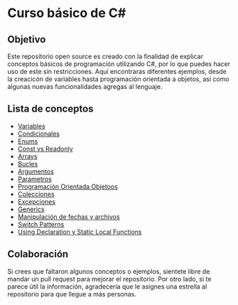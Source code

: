 # Curso básico de C#

## Objetivo

Este repositorio open source es creado con la finalidad de explicar conceptos básicos de programación utilizando C#, por lo que puedes hacer uso de este sin restricciones. Aquí encontraras diferentes ejemplos, desde la creacicón de variables hasta programación orientada a objetos, así como algunas nuevas funcionalidades agregas al lenguaje.

## Lista de conceptos

- [Variables](https://github.com/maadcode/CSharpCourseExamples/blob/master/Basic/Variables.cs)
- [Condicionales](https://github.com/maadcode/CSharpCourseExamples/blob/master/Basic/Conditionals.cs)
- [Enums](https://github.com/maadcode/CSharpCourseExamples/blob/master/Basic/EnumArithmeticOperator.cs)
- [Const vs Readonly](https://github.com/maadcode/CSharpCourseExamples/blob/master/Basic/Structures.cs)
- [Arrays](https://github.com/maadcode/CSharpCourseExamples/blob/master/Basic/Arrays.cs)
- [Bucles](https://github.com/maadcode/CSharpCourseExamples/blob/master/Basic/Loops.cs)
- [Argumentos](https://github.com/maadcode/CSharpCourseExamples/blob/master/Basic/Arguments.cs)
- [Parametros](https://github.com/maadcode/CSharpCourseExamples/blob/master/Basic/Parameters.cs)
- [Programación Orientada Objetoos](https://github.com/maadcode/CSharpCourseExamples/blob/master/ObjectOrientedProgramming/OOPExample.cs)
- [Colecciones](https://github.com/maadcode/CSharpCourseExamples/blob/master/Intermediate/Collections.cs)
- [Excepciones](https://github.com/maadcode/CSharpCourseExamples/blob/master/Intermediate/Exceptions.cs)
- [Generics](https://github.com/maadcode/CSharpCourseExamples/blob/master/Intermediate/Generics.cs)
- [Manipulación de fechas y archivos](https://github.com/maadcode/CSharpCourseExamples/blob/master/NativeLibraries/NativeLibrariesExample.cs)
- [Switch Patterns](https://github.com/maadcode/CSharpCourseExamples/blob/master/Extras/SwitchPatternFeature.cs)
- [Using Declaration y Static Local Functions](https://github.com/maadcode/CSharpCourseExamples/blob/master/Extras/OthersFeature.cs)

## Colaboración

Si crees que faltaron algunos conceptos o ejemplos, sientete libre de mandar un pull request para mejorar el repositorio. Por otro lado, si te parece útil la información, agradecería que le asignes una estrella al repositorio para que llegue a más personas.